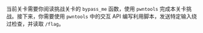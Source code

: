 当前关卡需要你阅读挑战关卡的 `bypass_me` 函数，使用 `pwntools` 完成本关卡挑战。接下来，你需要使用 `pwntools` 中的交互 API 编写利用脚本，发送特定输入绕过检查，并读取 `/flag`。